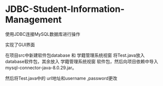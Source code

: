 # JDBC-Student-Information-Management
使用JDBC连接MySQL数据库进行操作

实现了GUI界面

在项目src中新建软件包database 和 学籍管理系统视窗 将Test.java放入database软件包，其余放入 学籍管理系统视窗 软件包，然后向项目依赖中导入mysql-connector-java-8.0.29.jar。

然后将Test.java中的 url地址和username ,password更改
